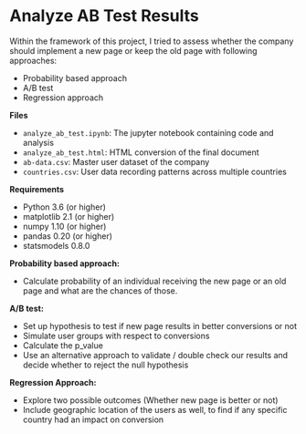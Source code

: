 # Analyze AB Test Results
Within the framework of this project, I tried to assess whether the company should implement a new page or keep the old page with following approaches:

- Probability based approach
- A/B test
- Regression approach

**Files**
- `analyze_ab_test.ipynb`: The jupyter notebook containing code and analysis
- `analyze_ab_test.html`: HTML conversion of the final document
- `ab-data.csv`: Master user dataset of the company
- `countries.csv`: User data recording patterns across multiple countries

**Requirements**
- Python 3.6 (or higher)
- matplotlib 2.1 (or higher)
- numpy 1.10 (or higher)
- pandas 0.20 (or higher) 
- statsmodels 0.8.0

**Probability based approach:**
- Calculate probability of an individual receiving the new page or an old page and what are the chances of those.

**A/B test:**
- Set up hypothesis to test if new page results in better conversions or not
- Simulate user groups with respect to conversions
- Calculate the p_value
- Use an alternative approach to validate / double check our results and decide whether to reject the null hypothesis

**Regression Approach:**
- Explore two possible outcomes (Whether new page is better or not)
- Include geographic location of the users as well, to find if any specific country had an impact on conversion
